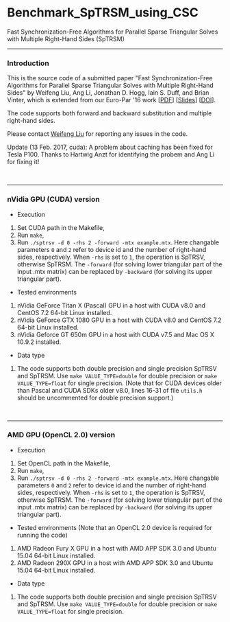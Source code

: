 # Benchmark_SpTRSM_using_CSC
Fast Synchronization-Free Algorithms for Parallel Sparse Triangular Solves with Multiple Right-Hand Sides (SpTRSM)
<br><hr>
<h3>Introduction</h3>

This is the source code of a submitted paper "Fast Synchronization-Free Algorithms for Parallel Sparse Triangular Solves with Multiple Right-Hand Sides" by Weifeng Liu, Ang Li, Jonathan D. Hogg, Iain S. Duff, and Brian Vinter, which is extended from our Euro-Par '16 work [[PDF](http://www.nbi.dk/~weifeng/papers/sptrsv_liu_europar16.pdf)] [[Slides](http://www.nbi.dk/~weifeng/slides/sptrsv_liu_europar16_slides.pdf)] [[DOI](http://dx.doi.org/10.1007/978-3-319-43659-3_45)].

The code supports both forward and backward substitution and multiple right-hand sides.

Please contact [Weifeng Liu](http://www.nbi.dk/~weifeng/) for reporting any issues in the code.

Update (13 Feb. 2017, cuda): A problem about caching has been fixed for Tesla P100. Thanks to Hartwig Anzt for identifying the probem and Ang Li for fixing it!

<br><hr>
<h3>nVidia GPU (CUDA) version</h3>

- Execution

1. Set CUDA path in the Makefile,
2. Run ``make``,
3. Run ``./sptrsv -d 0 -rhs 2 -forward -mtx example.mtx``. Here changable parameters `0` and `2` refer to device id and the number of right-hand sides, respectively. When `-rhs` is set to `1`, the operation is SpTRSV, otherwise SpTRSM. The `-forward` (for solving lower triangular part of the input .mtx matrix) can be replaced by `-backward` (for solving its upper triangular part).

- Tested environments

1. nVidia GeForce Titan X (Pascal) GPU in a host with CUDA v8.0 and CentOS 7.2 64-bit Linux installed.
2. nVidia GeForce GTX 1080 GPU in a host with CUDA v8.0 and CentOS 7.2 64-bit Linux installed.
3. nVidia Geforce GT 650m GPU in a host with CUDA v7.5 and Mac OS X 10.9.2 installed.

- Data type

1. The code supports both double precision and single precision SpTRSV and SpTRSM. Use ``make VALUE_TYPE=double`` for double precision or ``make VALUE_TYPE=float`` for single precision. (Note that for CUDA devices older than Pascal and CUDA SDKs older v8.0, lines 16-31 of file `utils.h` should be uncommented for double precision support.)

<br><hr>
<h3>AMD GPU (OpenCL 2.0) version</h3>

- Execution

1. Set OpenCL path in the Makefile,
2. Run ``make``,
3. Run ``./sptrsv -d 0 -rhs 2 -forward -mtx example.mtx``. Here changable parameters `0` and `2` refer to device id and the number of right-hand sides, respectively. When `-rhs` is set to `1`, the operation is SpTRSV, otherwise SpTRSM. The `-forward` (for solving lower triangular part of the input .mtx matrix) can be replaced by `-backward` (for solving its upper triangular part).

- Tested environments (Note that an OpenCL 2.0 device is required for running the code)

1. AMD Radeon Fury X GPU in a host with AMD APP SDK 3.0 and Ubuntu 15.04 64-bit Linux installed.
2. AMD Radeon 290X GPU in a host with AMD APP SDK 3.0 and Ubuntu 15.04 64-bit Linux installed.

- Data type

1. The code supports both double precision and single precision SpTRSV and SpTRSM. Use ``make VALUE_TYPE=double`` for double precision or ``make VALUE_TYPE=float`` for single precision. 

